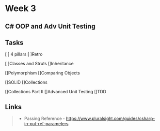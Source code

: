 # Week 3

## C# OOP and Adv Unit Testing

## Tasks

[ ] 4 pillars
[ ]Retro

[ ]Classes and Struts
[]Inheritance

[]Polymorphism
[]Comparing Objects

[]SOLID
[]Collections

[]Collections Part II
[]Advanced Unit Testing
[]TDD

## Links

>- Passing Reference - https://www.pluralsight.com/guides/csharp-in-out-ref-parameters
